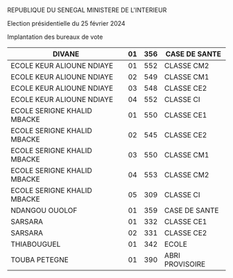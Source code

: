 REPUBLIQUE DU SENEGAL MINISTERE DE L'INTERIEUR

Election présidentielle du 25 février 2024

Implantation des bureaux de vote

| DIVANE | 01 | 356 | CASE DE SANTE |
| - | - | - | - |
| ECOLE KEUR ALIOUNE NDIAYE | 01 | 552 | CLASSE CM2 |
| ECOLE KEUR ALIOUNE NDIAYE | 02 | 549 | CLASSE CM1 |
| ECOLE KEUR ALIOUNE NDIAYE | 03 | 548 | CLASSE CE2 |
| ECOLE KEUR ALIOUNE NDIAYE | 04 | 552 | CLASSE CI |
| ECOLE SERIGNE KHALID MBACKE | 01 | 550 | CLASSE CE1 |
| ECOLE SERIGNE KHALID MBACKE | 02 | 545 | CLASSE CE2 |
| ECOLE SERIGNE KHALID MBACKE | 03 | 550 | CLASSE CM1 |
| ECOLE SERIGNE KHALID MBACKE | 04 | 553 | CLASSE CM2 |
| ECOLE SERIGNE KHALID MBACKE | 05 | 309 | CLASSE CI |
| NDANGOU OUOLOF | 01 | 359 | CASE DE SANTE |
| SARSARA | 01 | 332 | CLASSE CE1 |
| SARSARA | 02 | 331 | CLASSE CE2 |
| THIABOUGUEL | 01 | 342 | ECOLE |
| TOUBA PETEGNE | 01 | 390 | ABRI PROVISOIRE |

<!-- PageNumber="4/21" -->
